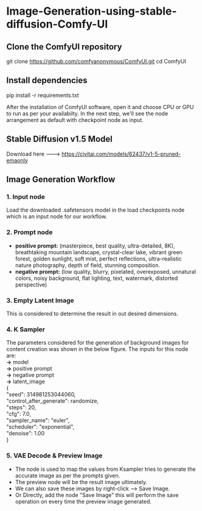 # Image-Generation-using-stable-diffusion-Comfy-UI

## Clone the ComfyUI repository
git clone https://github.com/comfyanonymous/ComfyUI.git
cd ComfyUI

## Install dependencies
pip install -r requirements.txt

After the installation of ComfyUI software, open it and choose CPU or GPU to run as per your availabilty.
In the next step, we'll see the node arrangement as default with checkpoint node as input.

## Stable Diffusion v1.5 Model
Download here ---> https://civitai.com/models/62437/v1-5-pruned-emaonly

## Image Generation Workflow
### 1. Input node

Load the downloaded .safetensors model in the load checkpoints node which is an input node for our workflow.

### 2. Prompt node

- **positive prompt:** (masterpiece, best quality, ultra-detailed, 8K), breathtaking mountain landscape, crystal-clear lake, vibrant green forest, golden sunlight, soft mist, perfect reflections, ultra-realistic nature photography, depth of field, stunning composition.<br>
- **negative prompt:** (low quality, blurry, pixelated, overexposed, unnatural colors, noisy background, flat lighting, text, watermark, distorted perspective)<br>

### 3. Empty Latent Image

This is considered to determine the result in out desired dimensions.

### 4. K Sampler

The parameters considered for the generation of background images for content creation was shown in the below figure. The inputs for this node are:<br>
**->** model<br>
**->** positive prompt<br>
**->** negative prompt<br>
**->** latent_image<br>
{<br>
    "seed": 314981253044060,<br>
    "control_after_generate": randomize,<br>
    "steps": 20,<br>
    "cfg": 7.0,<br>
    "sampler_name": "euler",<br>
    "scheduler": "exponential",<br>
    "denoise": 1.00<br>
}<br>

### 5. VAE Decode & Preview Image

- The node is used to map the values from Ksampler tries to generate the accurate image as per the prompts given. <br>
- The preview node will be the result image ultimately.<br>
- We can also save these images by right-click --> Save Image. <br>
- Or Directly, add the node "Save Image" this will perform the save operation on every time the preview image generated.<br>
